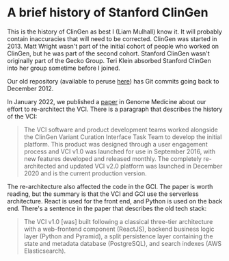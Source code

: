 # A brief history of Stanford ClinGen

This is the history of ClinGen as best I (Liam Mulhall) know it. It will
probably contain inaccuracies that will need to be corrected. ClinGen was
started in 2013. Matt Wright wasn't part of the initial cohort of people who
worked on ClinGen, but he was part of the second cohort. Stanford ClinGen wasn't
originally part of the Gecko Group. Teri Klein absorbed Stanford ClinGen into
her group sometime before I joined.

Our old repository (available to peruse
[here](https://github.com/ClinGen/clincoded)) has Git commits going back to
December 2012.

In January 2022, we published a
[paper](https://genomemedicine.biomedcentral.com/articles/10.1186/s13073-021-01004-8)
in Genome Medicine about our effort to re-architect the VCI. There is a
paragraph that describes the history of the VCI:

> The VCI software and product development teams worked alongside the ClinGen
> Variant Curation Interface Task Team to develop the initial platform. This
> product was designed through a user engagement process and VCI v1.0 was
> launched for use in September 2016, with new features developed and released
> monthly. The completely re-architected and updated VCI v2.0 platform was
> launched in December 2020 and is the current production version.

The re-architecture also affected the code in the GCI. The paper is worth
reading, but the summary is that the VCI and GCI use the serverless
architecture. React is used for the front end, and Python is used on the back
end. There's a sentence in the paper that describes the old tech stack:

> The VCI v1.0 \[was\] built following a classical three-tier architecture with
> a web-frontend component (ReactJS), backend business logic layer (Python and
> Pyramid), a split persistence layer containing the state and metadata database
> (PostgreSQL), and search indexes (AWS Elasticsearch).
